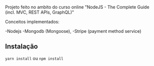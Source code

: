 Projeto feito no ambito do curso online "NodeJS - The Complete Guide (incl. MVC, REST APIs, GraphQL)"

Conceitos implementados:

-Nodejs
-Mongodb (Mongoose),
-Stripe (payment method service)

## Instalação

`yarn install` ou `npm install`
